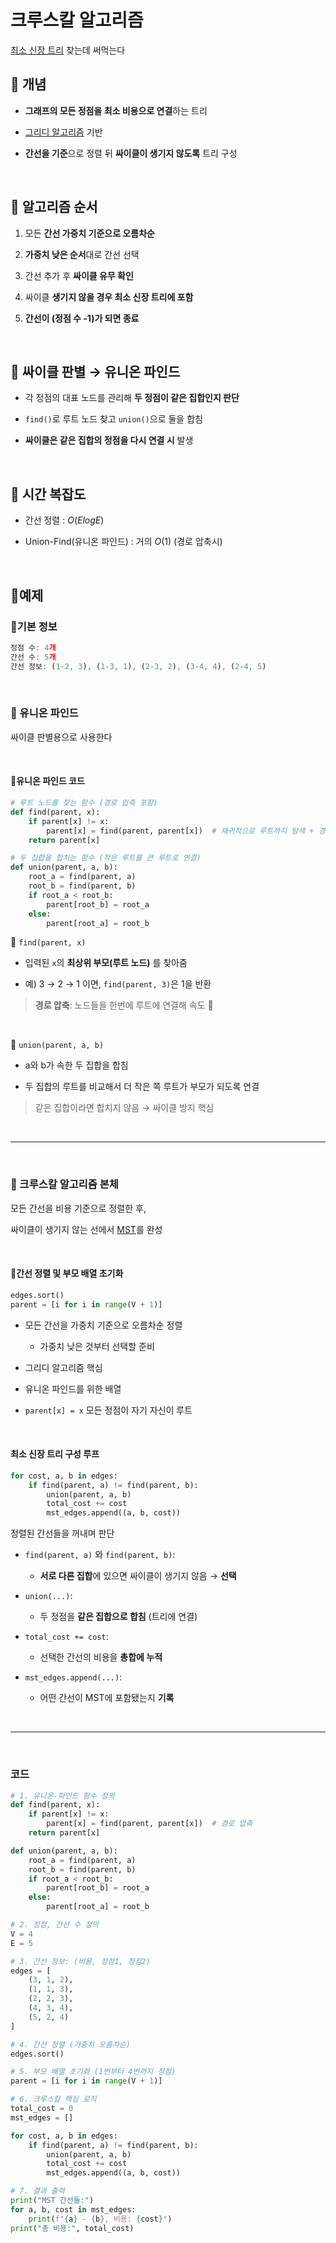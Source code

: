 # 크루스칼 알고리즘

[최소 신장 트리](../week3_word/min_spanning.md) 찾는데 써먹는다

## 🔶 개념

- **그래프의 모든 정점을 최소 비용으로 연결**하는 트리

- [그리디 알고리즘](../../learn/TIL_0718.md#그리디-알고리즘) 기반

- **간선을 기준**으로 정렬 뒤 **싸이클이 생기지 않도록** 트리 구성

<br>

## 🔶 알고리즘 순서

1. 모든 **간선 가중치 기준으로 오름차순**

2. **가중치 낮은 순서**대로 간선 선택

3. 간선 추가 후 **싸이클 유무 확인**

4. 싸이클 **생기지 않을 경우 최소 신장 트리에 포함**

5. **간선이 (정점 수 -1)가 되면 종료**

<br>

## 🔷 싸이클 판별 → 유니온 파인드

- 각 정점의 대표 노드를 관리해 **두 정점이 같은 집합인지 판단**

- `find()`로 루트 노드 찾고 `union()`으로 둘을 합침

- **싸이클은 같은 집합의 정점을 다시 연결 시** 발생

<br>

## 🔶 시간 복잡도

- 간선 정렬 : $O(ElogE)$

- Union-Find(유니온 파인드) : 거의 $O(1)$ (경로 압축시)

<br>

## 💠예제

### 🔸기본 정보

```js
정점 수: 4개  
간선 수: 5개  
간선 정보: (1-2, 3), (1-3, 1), (2-3, 2), (3-4, 4), (2-4, 5)
```

<br>

### 🔷 유니온 파인드

싸이클 판별용으로 사용한다

<br>

#### 🔹유니온 파인드 코드
```py
# 루트 노드를 찾는 함수 (경로 압축 포함)
def find(parent, x):
    if parent[x] != x:
        parent[x] = find(parent, parent[x])  # 재귀적으로 루트까지 탐색 + 경로 압축
    return parent[x]

# 두 집합을 합치는 함수 (작은 루트를 큰 루트로 연결)
def union(parent, a, b):
    root_a = find(parent, a)
    root_b = find(parent, b)
    if root_a < root_b:
        parent[root_b] = root_a
    else:
        parent[root_a] = root_b
```

🔘 `find(parent, x)`

- 입력된 `x`의 **최상위 부모(루트 노드)** 를 찾아줌

- 예) 3 → 2 → 1 이면, `find(parent, 3)`은 1을 반환

> **경로 압축**: 노드들을 한번에 루트에 연결해 속도 🔺

<br>

🔘 `union(parent, a, b)`

- a와 b가 속한 두 집합을 합침

- 두 집합의 루트를 비교해서 더 작은 쪽 루트가 부모가 되도록 연결

> 같은 집합이라면 합치지 않음 → 싸이클 방지 핵심

<br>

___

<br>

### 🔶 크루스칼 알고리즘 본체

모든 간선을 비용 기준으로 정렬한 후,

싸이클이 생기지 않는 선에서 [MST](../week3_word/min_spanning.md)를 완성

<br>

#### 🔸간선 정렬 및 부모 배열 초기화

```py
edges.sort()
parent = [i for i in range(V + 1)]
```

- 모든 간선을 가중치 기준으로 오름차순 정렬

    - 가중치 낮은 것부터 선택할 준비

- 그리디 알고리즘 핵심

- 유니온 파인드를 위한 배열

- `parent[x] = x` 모든 정점이 자기 자신이 루트

<br>

#### 최소 신장 트리 구성 루프

```py
for cost, a, b in edges:
    if find(parent, a) != find(parent, b):
        union(parent, a, b)
        total_cost += cost
        mst_edges.append((a, b, cost))
```

정렬된 간선들을 꺼내며 판단

- `find(parent, a)` 와 `find(parent, b)`:
    - **서로 다른 집합**에 있으면 싸이클이 생기지 않음 → **선택**

- `union(...)`:
    - 두 정점을 **같은 집합으로 합침** (트리에 연결)

- `total_cost += cost`:
    - 선택한 간선의 비용을 **총합에 누적**

- `mst_edges.append(...)`:
    - 어떤 간선이 MST에 포함됐는지 **기록**

<br>

___

<br>

### 코드

```py
# 1. 유니온-파인드 함수 정의
def find(parent, x):
    if parent[x] != x:
        parent[x] = find(parent, parent[x])  # 경로 압축
    return parent[x]

def union(parent, a, b):
    root_a = find(parent, a)
    root_b = find(parent, b)
    if root_a < root_b:
        parent[root_b] = root_a
    else:
        parent[root_a] = root_b

# 2. 정점, 간선 수 정의
V = 4
E = 5

# 3. 간선 정보: (비용, 정점1, 정점2)
edges = [
    (3, 1, 2),
    (1, 1, 3),
    (2, 2, 3),
    (4, 3, 4),
    (5, 2, 4)
]

# 4. 간선 정렬 (가중치 오름차순)
edges.sort()

# 5. 부모 배열 초기화 (1번부터 4번까지 정점)
parent = [i for i in range(V + 1)]

# 6. 크루스칼 핵심 로직
total_cost = 0
mst_edges = []

for cost, a, b in edges:
    if find(parent, a) != find(parent, b):
        union(parent, a, b)
        total_cost += cost
        mst_edges.append((a, b, cost))

# 7. 결과 출력
print("MST 간선들:")
for a, b, cost in mst_edges:
    print(f"{a} - {b}, 비용: {cost}")
print("총 비용:", total_cost)

```